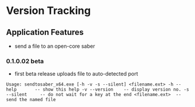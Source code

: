 # Version Tracking

## Application Features
* send a file to an open-core saber

### 0.1.0.02 beta
* first beta release
  uploads file to auto-detected port
  
`Usage: sendtosaber_x64.exe [-h -v -s --silent] <filename.ext>
  -h --help       -- show this help
  -v --version    -- display version no.
  -s --silent     -- do not wait for a key at the end
  <filename.ext>  -- send the named file
`
